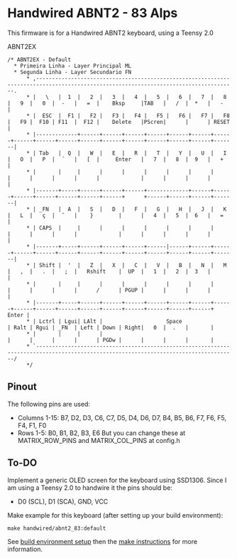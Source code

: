Handwired ABNT2 - 83 Alps
=========================

This firmware is for a Handwired ABNT2 keyboard, using a Teensy 2.0

ABNT2EX
~~~~
/* ABNT2EX - Default
  * Primeira Linha - Layer Principal ML
  * Segunda Linha - Layer Secundario FN
      * ,-------------------------------------------------------------------------------------------------------------------------------------.
      * |   \   |  1  |   2  |   3  |   4  |   5  |   6  |   7  |   8  |   9  |   0  |  -   |   =  |    Bksp     |TAB   |   /  |  *   |   -   |
      * |  ESC  |  F1 |   F2 |   F3 |   F4 |   F5 |   F6 |   F7 |   F8 |   F9 |  F10 | F11  |  F12 |    Delete   |PScren|      |      | RESET |
      * |-------------+------+------+------+------+------+------+------+------+------+------+------+------+------+------+------+------+-------|
      * | Tab   |  Q  |   W  |   E  |   R  |   T  |   Y  |   U  |   I  |   O  |   P  |  ´   |   [  |     Enter   |   7  |   8  |  9   |   +   |
      * |       |     |      |      |      |      |      |      |      |      |      |      |      |             |      |      |      |       |
      * |-------+-----+------+------+------+-------------+------+------+------+------+------+------+------+      +------+------+------+-------|
      * | _FN   |  A  |   S  |   D  |   F  |   G  |   H  |   J  |   K  |   L  |   ç  |  ˜   |    }        |      |   4  |   5  |  6   |   =   |
      * | CAPS  |     |      |      |      |      |      |      |      |      |      |      |             |      |      |      |      |       |
      * |-------+-----+------+------+------+------|------+------+------+------+------+------+------+------+------+------+------+------+-------|
      * | Shift |  '  |   Z  |   X  |   C  |   V  |   B  |   N  |   M  |   ,  |   .  |   ;  |   Rshift    |  UP  |   1  |   2  |  3   |       |
      * |       |     |      |      |      |      |      |      |      |      |      |      |      /      | PGUP |      |      |      |       |
      * |-------+-----+------+------+------+------+------+------+------+------+------+------+------+------+------+------+------+------+ Enter |
      * | Lctrl | Lgui| LAlt |                    Space                       | Ralt | Rgui | _FN  | Left | Down | Right|   0  |  .   |       |
      * |       |     |      |                                                |      |      |      |      | PGDw |      |      |      |       |
      * `-------------------------------------------------------------------------------------------------------------------------------------/
      */
~~~~

## Pinout

The following pins are used:
- Columns 1-15: B7, D2, D3, C6, C7, D5, D4, D6, D7, B4, B5, B6, F7, F6, F5, F4, F1, F0
- Rows 1-5: B0, B1, B2, B3, E6
But you can change these at MATRIX_ROW_PINS and MATRIX_COL_PINS at config.h

## To-DO

Implement a generic OLED screen for the keyboard using SSD1306. Since I am using a Teensy 2.0 to handwire it the pins should be:
- D0 (SCL), D1 (SCA), GND, VCC


Make example for this keyboard (after setting up your build environment):

	make handwired/abnt2_83:default

See [build environment setup](https://docs.qmk.fm/build_environment_setup.html) then the [make instructions](https://docs.qmk.fm/make_instructions.html) for more information.
